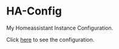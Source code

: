 # HA-Config 
My Homeassistant Instance Configuration.

Click [here](https://github.com/eliseomartelli/HA-CONFIG/tree/master) to see the configuration.
